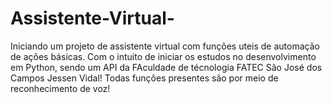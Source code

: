 # Assistente-Virtual-
Iniciando um projeto de assistente virtual com funções uteis de automação de ações básicas. 
Com o intuito de iniciar os estudos no desenvolvimento em Python, sendo um API da FAculdade de técnologia FATEC São José dos Campos Jessen Vidal!
Todas funções presentes são por meio de reconhecimento de voz!
